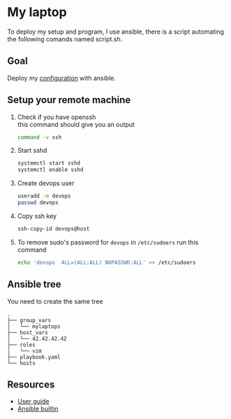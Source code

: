 # My laptop

To deploy my setup and program, I use ansible, there is a script automating the
following comands named script.sh.

## Goal

Deploy my [configuration](https://github.com/t-h2o/my-configuration) with ansible.

## Setup your remote machine

1. Check if you have openssh  
   this command should give you an output
	```sh
	command -v ssh
	```
2. Start sshd
   ```sh
   systemctl start sshd
   systemctl enable sshd
   ```
3. Create devops user
   ```sh
   useradd -m devops
   passwd devops
   ```
4. Copy ssh key
   ```sh
   ssh-copy-id devops@host
   ```
5. To remove sudo's password for `devops`
   in `/etc/sudoers` run this command
   ```sh
   echo 'devops  ALL=(ALL:ALL) NOPASSWD:ALL' >> /etc/sudoers
   ```

## Ansible tree

You need to create the same tree

```tree
.
├── group_vars
│   └── mylaptops
├── host_vars
│   └── 42.42.42.42
├── roles
│   └── vim
├── playbook.yaml
└── hosts
```

## Resources

* [User guide](https://docs.ansible.com/ansible/latest/user_guide/index.html)
* [Ansible builtin](https://docs.ansible.com/ansible/latest/collections/ansible/builtin/index.html)
